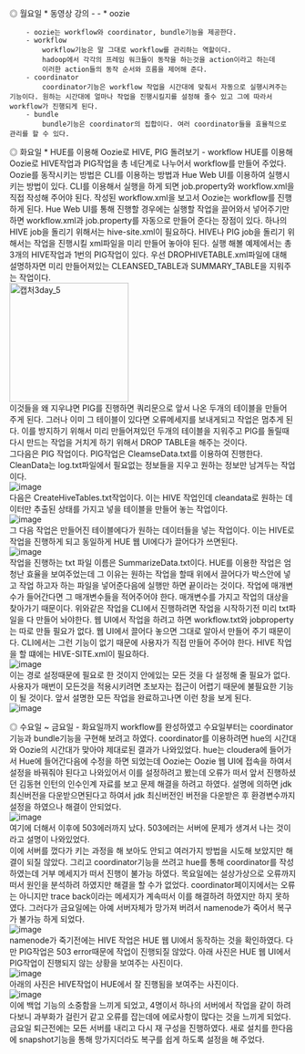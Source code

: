 ◎ 월요일
    * 동영상 강의
        - 
        - 
    * oozie 
    
        - oozie는 workflow와 coordinator, bundle기능을 제공한다.
        - workflow
            workflow기능은 말 그대로 workflow를 관리하는 역할이다.
            hadoop에서 각각의 프레임 워크들이 동작을 하는것을 action이라고 하는데
            이러한 action들의 동작 순서와 흐름을 제어해 준다.
        - coordinator
            coordinator기능은 workflow 작업을 시간대에 맞춰서 자동으로 실행시켜주는 기능이다. 원하는 시간대에 얼마나 작업을 진행시킬지를 설정해 줄수 있고 그에 따라서 workflow가 진행되게 된다.
        - bundle
            bundle기능은 coordinator의 집합이다. 여러 coordinator들을 효율적으로 관리를 할 수 있다.
◎ 화요일
    * HUE를 이용해 Oozie로 HIVE, PIG 돌려보기
        -  workflow
            HUE를 이용해 Oozie로 HIVE작업과 PIG작업을 총 네단계로 나누어서 workflow를 만들어 주었다.
            Oozie를 동작시키는 방법은 CLI를 이용하는 방법과 Hue Web UI를 이용하여 실행시키는 방법이 있다.
            CLI를 이용해서 실행을 하게 되면 job.property와 workflow.xml을 직접 작성해 주어야 된다. 작성된 workflow.xml을 보고서 Oozie는 workflow를 진행하게 된다. 
            Hue Web UI를 통해 진행할 경우에는 실행할 작업을 끌어와서 넣어주기만 하면 workflow.xml과 job.property를 자동으로 만들어 준다는 장점이 있다.
            하나의 HIVE job을 돌리기 위해서는 hive-site.xml이 필요하다. HIVE나 PIG job을 돌리기 위해서는 작업을 진행시킬 xml파일을 미리 만들어 놓아야 된다.
            실행 해볼 예제에서는 총 3개의 HIVE작업과 1번의 PIG작업이 있다.
            우선 DROPHIVETABLE.xml파일에 대해 설명하자면 미리 만들어져있는 CLEANSED_TABLE과 SUMMARY_TABLE을 지워주는 작업이다. <br>
            <img width="209" alt="캡처3day_5" src="https://user-images.githubusercontent.com/37497189/55126779-70e88c00-5151-11e9-949f-9ebce18d370c.PNG"><br>
            이것들을 왜 지우냐면 PIG를 진행하면 쿼리문으로 앞서 나온 두개의 테이블을 만들어 주게 된다. 그러나 이미 그 테이블이 있다면 오류메세지를 보내게되고 작업은 멈추게 된다. 이를 방지하기 위해서 미리 만들어져있던 두개의 테이블을 지워주고 PIG를 돌릴때 다시 만드는 작업을 거치게 하기 위해서 DROP TABLE을 해주는 것이다.<br> 
            그다음은 PIG 작업이다. PIG작업은 CleamseData.txt를 이용하여 진행한다. CleanData는 log.txt파일에서 필요없는 정보들을 지우고 원하는 정보만 남겨두는 작업이다. <br>
            ![image](https://user-images.githubusercontent.com/37497189/55293588-f3fc3180-5432-11e9-8c7b-307f51f8d090.png)
<br>
           다음은 CreateHiveTables.txt작업이다. 이는 HIVE 작업인데 cleandata로 원하는 데이터만 추출된 상태를 가지고 넣을 테이블을 만들어 놓는 작업이다. <br>
           ![image](https://user-images.githubusercontent.com/37497189/55297628-0beba980-5463-11e9-8356-fa3cbb96bbc4.png)
<br>
           그 다음 작업은 만들어진 테이블에다가 원하는 데이터들을 넣는 작업이다. 이는 HIVE로 작업을 진행하게 되고 동일하게 HUE 웹 UI에다가 끌어다가 쓰면된다.<br>
           ![image](https://user-images.githubusercontent.com/37497189/55297649-50774500-5463-11e9-9725-b756d8f306f3.png)
<br>
           작업을 진행하는 txt 파일 이름은 SummarizeData.txt이다.
           HUE를 이용한 작업은 엄청난 효율을 보여주었는데 그 이유는 원하는 작업을 할때 위에서 끌어다가 박스안에 넣고 작업 하고자 하는 파일을 넣어준다음에 실행만 하면 끝이라는 것이다. 작업에 매개변수가 들어간다면 그 매개변수들을 적어주어야 한다. 매개변수를 가지고 작업의 대상을 찾아가기 때문이다. 위와같은 작업을 CLI에서 진행하려면 작업을 시작하기전 미리 txt파일을 다 만들어 놔야한다. 웹 UI에서 작업을 하려고 하면 workflow.txt와 jobproperty는 따로 만들 필요가 없다. 웹 UI에서 끌어다 놓으면 그대로 알아서 만들어 주기 때문이다. CLI에서는 그런 기능이 없기 때문에 사용자가 직접 만들어 주어야 한다. HIVE 작업을 할 떄에는 HIVE-SITE.xml이 필요하다. <br>
           ![image](https://user-images.githubusercontent.com/37497189/55297978-ef9d3c00-5465-11e9-94a1-72fdf620ba5a.png)
<br>
           이는 경로 설정때문에 필요로 한 것이지 안에있는 모든 것을 다 설정해 줄 필요가 없다. 사용자가 매번이 모든것을 적용시키려면 초보자는 접근이 어렵기 때문에 불필요한 기능이 될 것이다. 
           앞서 설명한 모든 작업을 완료하고나면 이런 창을 보게 된다.<br>
           ![image](https://user-images.githubusercontent.com/37497189/55298329-080e5600-5468-11e9-86bf-623cfadf7952.png)
<br>




◎ 수요일 ~ 금요일
    - 화요일까지 workflow를 완성하였고 수요일부터는 coordinator기능과 bundle기능을 구현해 보려고 하였다. coordinator를 이용하려면 hue의 시간대와 Oozie의 시간대가 맞아야 제대로된 결과가 나와있었다. hue는 cloudera에 들어가서 Hue에 들어간다음에 수정을 하면 되었는데 Oozie는 Oozie 웹 UI에 접속을 하여서 설정을 바꿔줘야 된다고 나와있어서 이를 설정하려고 봤는데 오류가 떠서 앞서 진행하셨던 김동현 인턴의 인수인계 자료를 보고 문제 해결을 하려고 하였다. 설명에 의하면 jdk 최신버전을 다운받으면된다고 하여서 jdk 최신버전인 버전을 다운받은 후 환경변수까지 설정을 하였으나 해결이 안되었다.<br>
    ![image](https://user-images.githubusercontent.com/37497189/55297155-1ce5ec00-545e-11e9-93be-c313e0475c29.png)
    <br>
    여기에 더해서 이후에 503에러까지 났다. 503에러는 서버에 문제가 생겨서 나는 것이라고 설명이 나와있었다.<br>
    이에 서버를 껐다가 키는 과정을 해 보아도 안되고 여러가지 방법을 시도해 보았지만 해결이 되질 않았다. 그리고 coordinator기능을 쓰려고 hue를 통해 coordinator를 작성하였는데 거부 메세지가 떠서 진행이 불가능 하였다. 목요일에는 설상가상으로 오류까지 떠서 원인을 분석하려 하였지만 해결을 할 수가 없었다. coordinator페이지에서는 오류는 아니지만 trace back이라는 메세지가 계속떠서 이를 해결하려 하였지만 하지 못하였다. 그러다가 금요일에는 아예 서버자체가 망가져 버려서 namenode가 죽어서 복구가 불가능 하게 되었다. <br>
   ![image](https://user-images.githubusercontent.com/37497189/55298101-9eda1300-5466-11e9-87f9-d0441f71ac3f.png)
<br>
    namenode가 죽기전에는 HIVE 작업은 HUE 웹 UI에서 동작하는 것을 확인하였다. 다만 PIG작업은 503 error때문에 작업이 진행되질 않았다. 아래 사진은 HUE 웹 UI에서 PIG작업이 진행되지 않는 상황을 보여주는 사진이다.
    <br>
    ![image](https://user-images.githubusercontent.com/37497189/55298203-540ccb00-5467-11e9-9443-e39d4b1a8799.png)
<br>
아래의 사진은 HIVE작업이 HUE에서 잘 진행됨을 보여주는 사진이다.<br>
![image](https://user-images.githubusercontent.com/37497189/55298268-c1b8f700-5467-11e9-9725-35e15cf1c216.png)
<br>
    이에 백업 기능의 소중함을 느끼게 되었고, 4명이서 하나의 서버에서 작업을 같이 하려다보니 과부화가 걸린거 같고 오류를 잡는데에 에로사항이 많다는 것을 느끼게 되었다. 금요일 퇴근전에는 모든 서버를 내리고 다시 재 구성을 진행하였다. 새로 설치를 한다음에 snapshot기능을 통해 망가지더라도 복구를 쉽게 하도록 설정을 해 주었다.